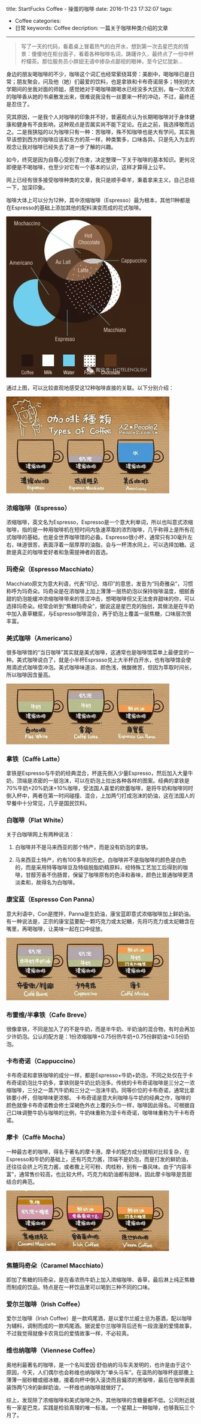 title: StartFucks Coffee - 操蛋的咖啡
date: 2016-11-23 17:32:07
tags: 
- Coffee
categories: 
- 日常
keywords: Coffee
decription: 一篇关于咖啡种类介绍的文章

---

> 写了一天的代码，看着桌上冒着热气的白开水，想到第一次去星巴克的情景：傻傻地在柜台面子，看着各种咖啡名词，踌躇许久，最终点了一份中杯柠檬茶。那位服务员小胖妞无语中掺杂点鄙视的眼神，至今记忆犹新...

身边的朋友喝咖啡的不少，咖啡这个词汇也经常萦绕耳旁：美剧中，喝咖啡已是日常；朋友聚会，问及他（她）们最爱的饮料，也是拿铁和卡布奇诺居多；特别的大学期间的坐我对面的师姐，感觉她对于喝咖啡跟喝水已经没多大区别，每一次浓浓的咖啡香从她的书桌散发出来，很难说我没有一丝要来一杯的冲动，不过，最终还是忍住了。

究其原因，一是我个人对咖啡的印象并不好，普遍观点认为长期喝咖啡对于身体健康和健身有不良影响，这种观点是否属实尚不能下定论。在此之前，我选择敬而远之。二是我狭隘的以为咖啡只有一种：苦咖啡，殊不知咖啡也是大有学问。其实我早该想到西方的咖啡应该和东方的茶一样，种类繁多，口味各异。只是先入为主的观念让我对咖啡已经失去了进一步了解的兴趣。

如今，终究是因为自尊心受到了伤害，决定整理一下关于咖啡的基本知识。更何况即便是不喝咖啡，也至少对它有一个基本的认识，这样才算得上公平。

网上已经有很多接受咖啡种类的文章，我只是顺手牵羊，秉着拿来主义，自己总结一下，加深印象。

咖啡大体上可以分为12种，其中浓缩咖啡（Espresso）最为根本，其他11种都是在Espresso的基础上添加其他的配料演变而成的花式咖啡。

![12种咖啡的恩怨情仇](https://raw.githubusercontent.com/icebergcwp1990/MarkDownPhotos/master/daily/coffee-0.jpg)

通过上图，可以比较直观地感受这12种咖啡直接的关联。以下分别介绍：

![浓缩咖啡-玛奇朵-美式咖啡](https://raw.githubusercontent.com/icebergcwp1990/MarkDownPhotos/master/daily/coffee-1.jpg)

### 浓缩咖啡（Espresso）

浓缩咖啡，英文名为Espresso，Espresso是一个意大利单词，所以也叫意式浓缩咖啡，指的是一种用咖啡机在短时间内急速萃取的浓烈咖啡，几乎称得上是所有花式咖啡的基础，也是全世界咖啡馆的必备。Espresso很小杯，通常只有30毫升左右，味道很苦，表面浮着一层厚厚的油脂，会与一杯清水同上，可以选择加糖。这款是真正的咖啡爱好者和急需提神者的首选。

### 玛奇朵（Espresso Macchiato）

Macchiato原文为意大利语，代表“印记、烙印”的意思，发音为“玛奇雅朵”，习惯称呼为玛奇朵。玛奇朵是在浓咖啡上加上薄薄一层热奶泡以保持咖啡温度，细腻香甜的奶泡能缓冲浓缩咖啡带来的苦涩冲击，想喝咖啡但又无法舍弃甜味的你，可以选择玛奇朵。经常会听到“焦糖玛奇朵”，据说这是星巴克的独创，其做法是在牛奶中加入香草糖浆，与Espresso咖啡混合，再于奶泡上覆盖一层焦糖，口味层次很丰富。

### 美式咖啡（Americano）

很多咖啡馆的“当日咖啡”其实就是美式咖啡，这通常也是咖啡馆菜单上最便宜的一种。美式咖啡说白了，就是小半杯Esprssso兑上大半杯白开水，也有咖啡馆会使用滴滤式咖啡壶冲泡。美式咖啡味道淡、颜色浅，微酸微苦，但因为萃取时间长，所以咖啡因含量高。

![拿铁-白咖啡-康宝蓝](https://raw.githubusercontent.com/icebergcwp1990/MarkDownPhotos/master/daily/coffee-2.jpg)

### 拿铁（Caffè Latte）

拿铁是Espresso与牛奶的经典混合，杯底先倒入少量Espresso，然后加入大量牛奶，顶端是浓密的一层泡沫，可以在奶泡上拉出各种各样的图案。经典的拿铁是70%牛奶+20%奶沫+10%咖啡，受法国人喜爱的欧蕾咖啡，是将牛奶和咖啡同时倒入杯中，两者在第一时间碰撞、混合，上加两勺打成泡沫的奶油，这在法国人的早餐中十分常见，几乎是国民饮料。

### 白咖啡（Flat White）

关于白咖啡网上有两种说法：

1. 白咖啡并不是马来西亚的那个特产，而是没有奶泡的拿铁。

2. 马来西亚土特产，约有100多年的历史。白咖啡并不是指咖啡的颜色是白色的，而是采用特等咖啡豆及特级脱脂奶精原料，经特殊工艺加工后得到的咖啡，甘醇芳香不伤肠胃，保留了咖啡原有的色泽和香味，颜色比普通咖啡更清淡柔和，故得名为白咖啡。

### 康宝蓝（Espresso Con Panna）

意大利语中，Con是搅拌，Panna是生奶油，康宝蓝即意式浓缩咖啡加上鲜奶油。有一种说法是，正宗的康宝蓝要配一颗巧克力或太妃糖，先将巧克力或太妃糖含在嘴里，再喝咖啡，让美味一起在口中绽放。

![布雷维-卡布奇诺-摩卡](https://raw.githubusercontent.com/icebergcwp1990/MarkDownPhotos/master/daily/coffee-3.jpg)

### 布雷维/半拿铁（Cafe Breve）

很像拿铁，不同是加入了的不是牛奶，而是半牛奶、半奶油的混合物，有时会再加少许奶泡。公认的配方是：1份浓缩咖啡+0.75份热牛奶+0.75份鲜奶油+0.5份奶泡。

### 卡布奇诺（Cappuccino）

卡布奇诺和拿铁咖啡的成分一样，都是Espresso+牛奶+奶泡，不同之处仅在于卡布奇诺奶泡比牛奶多，拿铁则是牛奶比奶泡多。传统的卡布奇诺咖啡是三分之一浓缩咖啡，三分之一蒸汽牛奶和三分之一泡沫牛奶。同等价位的卡布奇诺，通常比拿铁要小杯，但咖啡味更浓郁。
卡布奇诺是意大利咖啡与牛奶的经典之作，咖啡的颜色就像卡布奇诺教会修士深褐色外衣上覆的头巾一样，咖啡因此得名。可根据自己口味调整牛奶与咖啡的比例，牛奶味重称为湿卡布奇诺，咖啡味重称为干卡布奇诺。

### 摩卡（Caffè Mocha）

一种最古老的咖啡，得名于著名的摩卡港。摩卡的配方成分就相对比较复杂，在Espresso和牛奶的基础上，还有巧克力酱，顶端不是奶泡，而是打发的鲜奶油，还往往会挤上巧克力酱，或者撒上可可粉、肉桂粉，别有一番风味。由于“内容丰富”，通常售价较高，也比较大杯。巧克力和奶油都有甜味，因此摩卡咖啡是苦甜结合的典范。

![焦糖玛奇朵-爱尔兰咖啡-维也纳咖啡](https://raw.githubusercontent.com/icebergcwp1990/MarkDownPhotos/master/daily/coffee-4.jpg)

### 焦糖玛奇朵（Caramel Macchiato）

即加了焦糖的玛奇朵，是在香浓热牛奶上加入浓缩咖啡、香草，最后淋上纯正焦糖而制成的饮品，特点是在一杯饮品里可以喝到三种不同的口味。

### 爱尔兰咖啡（Irish Coffee）

爱尔兰咖啡（Irish Coffee）是一款鸡尾酒，是以爱尔兰威士忌为基酒，配以咖啡为辅料，调制而成的一款鸡尾酒。据说爱尔兰咖啡背后还有一段浪漫的爱情故事，不过我觉得就像卡农背后的爱情故事一样，不必较真。

### 维也纳咖啡（Viennese Coffee）

奥地利最著名的咖啡，是一个名叫爱因·舒伯纳的马车夫发明的，也许是由于这个原因，今天，人们偶尔也会称维也纳咖啡为“单头马车”。在温热的咖啡杯底部撒上薄薄一层砂糖或细冰糖，接着向杯中倒入滚烫而且偏浓的黑咖啡，最后在咖啡表面装饰两勺冷的新鲜奶油，一杯维也纳咖啡就做好了。

综上，发现除了浓缩咖啡和美式咖啡之外，其他咖啡的含糖量都不低。公司附近就有一家星巴克，实践是检验真理的唯一标准。一个星期上一种咖啡，也够我玩三个月了。






